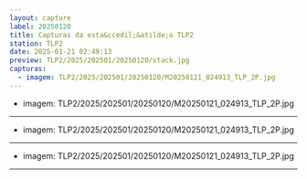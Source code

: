 ```yaml
---
layout: capture
label: 20250120
title: Capturas da esta&ccedil;&atilde;o TLP2
station: TLP2
date: 2025-01-21 02:49:13
preview: TLP2/2025/202501/20250120/stack.jpg
capturas:
  - imagem: TLP2/2025/202501/20250120/M20250121_024913_TLP_2P.jpg
---
```

  - imagem: TLP2/2025/202501/20250120/M20250121_024913_TLP_2P.jpg
---
  - imagem: TLP2/2025/202501/20250120/M20250121_024913_TLP_2P.jpg
---
  - imagem: TLP2/2025/202501/20250120/M20250121_024913_TLP_2P.jpg
---
